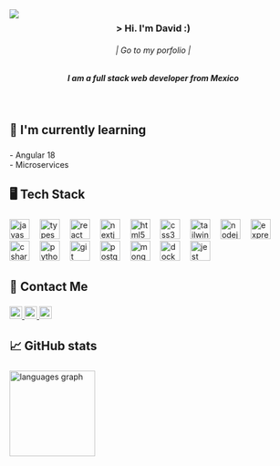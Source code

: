 <img align="left" src="https://visitor-badge.laobi.icu/badge?page_id=David-Llanes.David-Llanes&"  />

<h3 align="center">> Hi. I'm David :)</h3>

<h6 align="center">| Go to my porfolio |</h6>


<h5 align="center">I am a full stack web developer from Mexico</h5>

###

<br clear="both">

<h2 align="left">📖 I'm currently learning</h2>

###

<p align="left">- Angular 18<br>- Microservices</p>

###

<h2 align="left">🖥️ Tech Stack</h2>

###

<div align="left">
  <img src="https://skillicons.dev/icons?i=js" height="35" alt="javascript logo"  />
  <img width="10" />
  <img src="https://skillicons.dev/icons?i=ts" height="35" alt="typescript logo"  />
  <img width="10" />
  <img src="https://cdn.jsdelivr.net/gh/devicons/devicon/icons/react/react-original.svg" height="35" alt="react logo"  />
  <img width="10" />
  <img src="https://cdn.jsdelivr.net/gh/devicons/devicon/icons/nextjs/nextjs-original.svg" height="35" alt="nextjs logo"  />
  <img width="10" />
  <img src="https://cdn.jsdelivr.net/gh/devicons/devicon/icons/html5/html5-original.svg" height="35" alt="html5 logo"  />
  <img width="10" />
  <img src="https://cdn.jsdelivr.net/gh/devicons/devicon/icons/css3/css3-original.svg" height="35" alt="css3 logo"  />
  <img width="10" />
  <img src="https://cdn.simpleicons.org/tailwindcss/06B6D4" height="35" alt="tailwindcss logo"  />
  <img width="10" />
  <img src="https://cdn.simpleicons.org/nodedotjs/339933" height="35" alt="nodejs logo"  />
  <img width="10" />
  <img src="https://skillicons.dev/icons?i=express" height="35" alt="express logo"  />
  <img width="10" />
  <img src="https://cdn.jsdelivr.net/gh/devicons/devicon/icons/csharp/csharp-original.svg" height="35" alt="csharp logo"  />
  <img width="10" />
  <img src="https://cdn.jsdelivr.net/gh/devicons/devicon/icons/python/python-original.svg" height="35" alt="python logo"  />
  <img width="10" />
  <img src="https://cdn.jsdelivr.net/gh/devicons/devicon/icons/git/git-original.svg" height="35" alt="git logo"  />
  <img width="10" />
  <img src="https://cdn.jsdelivr.net/gh/devicons/devicon/icons/postgresql/postgresql-original.svg" height="35" alt="postgresql logo"  />
  <img width="10" />
  <img src="https://cdn.simpleicons.org/mongodb/47A248" height="35" alt="mongodb logo"  />
  <img width="10" />
  <img src="https://cdn.simpleicons.org/docker/2496ED" height="35" alt="docker logo"  />
  <img width="10" />
  <img src="https://cdn.jsdelivr.net/gh/devicons/devicon/icons/jest/jest-plain.svg" height="35" alt="jest logo"  />
</div>

###

<h2 align="left">🔗 Contact Me</h2>

###

<div align="left">
  <a href="https://www.linkedin.com/in/david-llanes" target="_blank">
    <img src="https://img.shields.io/static/v1?message=www.linkedin.com/in/david-llanes&logo=linkedin&label=&color=0077B5&logoColor=white&labelColor=&style=flat" height="22" alt="linkedin logo"  />
  </a>
  <a href="https://www.google.com/intl/es-419/gmail/about/" target="_blank">
    <img src="https://img.shields.io/static/v1?message=david.llanes1019@gmail.com&logo=gmail&label=&color=D14836&logoColor=white&labelColor=&style=flat" height="22" alt="gmail logo"  />
  </a>
  <a href="https://www.instagram.com/david.lb._?igsh=NjJjOHMzejAxcjZ4&utm_source=qr" target="_blank">
    <img src="https://img.shields.io/static/v1?message=david.lb._&logo=instagram&label=&color=E4405F&logoColor=white&labelColor=&style=flat" height="22" alt="instagram logo"  />
  </a>
</div>

###

<h2 align="left">📈 GitHub stats</h2>

###

<div align="left">
  <img src="https://github-readme-stats.vercel.app/api/top-langs?username=David-Llanes&locale=en&hide_title=false&layout=compact&card_width=320&langs_count=5&theme=github_dark&hide_border=true" height="150" alt="languages graph"  />
</div>

###
